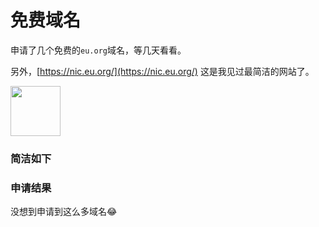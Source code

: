 # 免费域名

申请了几个免费的`eu.org`域名，等几天看看。

另外，[https://nic.eu.org/](https://nic.eu.org/) 这是我见过最简洁的网站了。

<img src="https://z.wiki/autoupload/20230206/Gntt.600X600-image.png" width="80" />


### 简洁如下

<ImgView title="eu.org 免费域名" url="https://z.wiki/autoupload/20230206/Ka88.1374X2500-image.png" />

<ImgView title="eu.org 免费域名" url="https://z.wiki/autoupload/20230206/DMUX.564X1660-image.png" />


### 申请结果

没想到申请到这么多域名😂

<ImgView title="免费域名 eu.org" url="https://z.wiki/autoupload/20230322/joXS.804X1340-image.png" />
